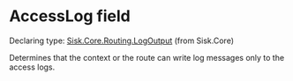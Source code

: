 <!--

Copyrights 2023 Sisk Framework - CypherPotato
Published under MIT license

!!! DO NOT EDIT THIS FILE !!!
This file was generated by a tool in the Sisk package. To edit the information in this documentation,
edit the XML documentation present in the Sisk source code.

-->


# AccessLog field

Declaring type: [Sisk.Core.Routing.LogOutput](/read?q=/contents/spec/Sisk.Core.Routing.LogOutput.md) (from Sisk.Core)


Determines that the context or the route can write log messages only to the access logs.

